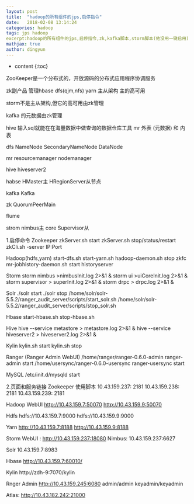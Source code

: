 ```yaml
---
layout: post
title:  "hadoop的所有组件的jps,启停指令"
date:   2018-02-08 13:14:24
categories: hadoop
tags: jps hadoop
excerpt:hadoop的所有组件的jps,启停指令,zk,kafka脚本,storm脚本(他没用一键启用)
mathjax: true
author: dingyun
---
```


* content
{:toc}

ZooKeeper是一个分布式的，开放源码的分布式应用程序协调服务

zk副产品 管理hbase  dfs(qjm,nfs)  yarn 主从架构  主的高可用

storm不是主从架构,但它的高可用由zk管理

kafka 的元数据由zk管理

hive   输入sql就能在在海量数据中做查询的数据仓库工具   mr
外表 (元数据) 和  内表   




dfs
NameNode
SecondaryNameNode
DataNode

mr
resourcemanager
nodemanager

hive
hiveserver2

habse
HMaster主
HRegionServer从节点

kafka
Kafka

zk
QuorumPeerMain

flume

strom
nimbus主
core
Supervisor从


1.启停命令
Zookeeper
zkServer.sh start
zkServer.sh stop/status/restart
zkCli.sh -server IP:Port

Hadoop(hdfs,yarn)
start-dfs.sh
start-yarn.sh
hadoop-daemon.sh stop zkfc
mr-jobhistory-daemon.sh start historyserver

Storm
storm nimbus >nimbusInit.log 2>&1 &
storm ui >uiCoreInit.log 2>&1 &
storm supervisor > superInit.log 2>&1 &
storm drpc > drpc.log 2>&1 &

Solr
./solr start
./solr stop
/home/solr/solr-5.5.2/ranger_audit_server/scripts/start_solr.sh
/home/solr/solr-5.5.2/ranger_audit_server/scripts/stop_solr.sh

Hbase
start-hbase.sh
stop-hbase.sh

Hive
hive --service metastore > metastore.log 2>&1 &
hive --service hiveserver2 > hiveserver2.log 2>&1 &

Kylin
kylin.sh start
kylin.sh stop

Ranger (Ranger Admin WebUI)
/home/ranger/ranger-0.6.0-admin
ranger-admin start
/home/usersync/ranger-0.6.0-usersync
ranger-usersync start

MySQL
/etc/init.d/mysqld start

2.页面和服务链接
Zookeeper   使用脚本
10.43.159.237: 2181
10.43.159.238: 2181
10.43.159.239: 2181

Hadoop WebUI
http://10.43.159.7:50070
http://10.43.159.9:50070

Hdfs
hdfs://10.43.159.7:9000
hdfs://10.43.159.9:9000

Yarn
http://10.43.159.7:8188
http://10.43.159.9:8188

Storm
WebUI :
http://10.43.159.237:18080
Nimbus:
10.43.159.237:6627

Solr
10.43.159.7:8983

Hbase
http://10.43.159.7:60010/

Kylin
http://zdh-9:7070/kylin

Rnger Admin
http://10.43.159.245:6080
admin/admin keyadmin/keyadmin

Atlas:
http://10.43.182.242:21000
